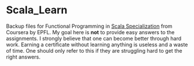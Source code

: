 # Scala_Learn
Backup files for Functional Programming in [Scala Specialization](https://www.coursera.org/specializations/scala) from Coursera by EPFL. My goal here is **not** to provide easy answers to the assignments. I strongly believe that one can become better through hard work. Earning a certificate without learning anything is useless and a waste of time. One should only refer to this if they are struggling hard to get the right answers.
